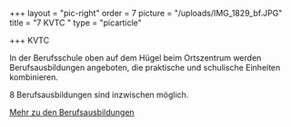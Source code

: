 +++
layout = "pic-right"
order = 7
picture = "/uploads/IMG_1829_bf.JPG"
title = "7 KVTC "
type = "picarticle"

+++
KVTC

In der Berufsschule oben auf dem Hügel beim Ortszentrum werden Berufsausbildungen angeboten, die praktische und schulische Einheiten kombinieren.

8 Berufsausbildungen sind inzwischen möglich.

[Mehr zu den Berufsausbildungen](/projekte/berufsausbildungen "Berufsausbildungen")